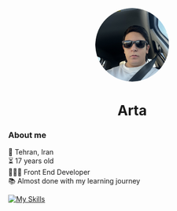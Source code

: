 <div align="center">
  <img src="./assets/pfp.png" height="150" style="border-radius: 50%;" />
</div>

<h1 align="center">Arta</h1>

### About me

<p align="left">
📍 Tehran, Iran
<br>
⏳ 17 years old
<br>
👨🏻‍💻 Front End Developer
<br>
📚 Almost done with my learning journey
</p>


[![My Skills](https://skillicons.dev/icons?i=html,css,bootstrap,tailwind,scss,git,js,ts,react,redux,next,mongo,&perline=6)](https://github.com/M7a1s)

